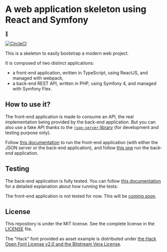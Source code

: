 # A web application skeleton using React and Symfony

:tada:

[![CircleCI](https://circleci.com/gh/damien-carcel/app-skeleton/tree/master.svg?style=svg)](https://circleci.com/gh/damien-carcel/app-skeleton/tree/master)

This is a skeleton to easily bootstrap a modern web project.

It is composed of two distinct applications:
- a front-end application, written in TypeScript, using ReactJS, and managed with webpack,
- a back-end REST API, written in PHP, using Symfony 4, and managed with Symfony Flex.

## How to use it?

The front-end application is made to consume an API, the real implementation being provided by the back-end application.
But you can also use a fake API thanks to the [`json-server` library](https://github.com/typicode/json-server) (for development and testing purpose only).

Follow [this documentation](https://github.com/damien-carcel/app-skeleton/blob/master/doc/install/front.md) to run the front-end application (with either the JSON server or the back-end application),
and follow [this one](https://github.com/damien-carcel/app-skeleton/blob/master/doc/install/back.md) run the back-end application.

## Testing

The back-end application is fully tested. You can follow [this documentation](https://github.com/damien-carcel/app-skeleton/blob/master/doc/test/back.md) for a detailed explanation about how running the tests:

The front-end application is not tested for now. This will be [coming soon](https://github.com/damien-carcel/app-skeleton/issues/15).

## License

This repository is under the MIT license. See the complete license in the [LICENSE](https://github.com/damien-carcel/app-skeleton/blob/master/LICENSE) file.

The "Hack" font provided as asset example is distributed under [the Hack Open Font License v2.0 and the Bitstream Vera License](https://github.com/chrissimpkins/Hack/blob/master/LICENSE.md).
